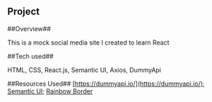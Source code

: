 ## Project

##Overview##

This is a mock social media site I created to learn React

##Tech used##

HTML, CSS, React.js, Semantic UI, Axios, DummyApi

##Resources Used##
[https://dummyapi.io/](https://dummyapi.io/);
[Semantic UI](https://semantic-ui.com/);
[Rainbow Border](https://widgetcore.com/how-to-create-rainbow-gradient-borders-in-css/)
